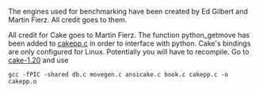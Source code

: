 The engines used for benchmarking have been created by Ed Gilbert and Martin Fierz. All credit goes to them.

All credit for Cake goes to Martin Fierz. The function python_getmove has been added to [cakepp.c](./cake-1.20/cakepp.c) in order to interface with python.
Cake's bindings are only configured for Linux. Potentially you will have to recompile. Go to [cake-1.20](./cake-1.20) and use
```
gcc -fPIC -shared db.c movegen.c ansicake.c book.c cakepp.c -o cakepp.o
```